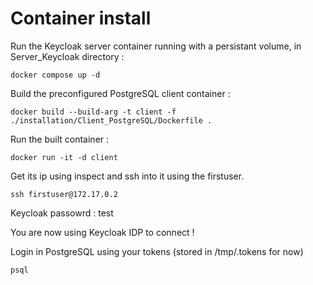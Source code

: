 # Container install 

Run the Keycloak server container running with a persistant volume, in Server_Keycloak directory :

    docker compose up -d 


Build the preconfigured PostgreSQL client container : 

    docker build --build-arg -t client -f ./installation/Client_PostgreSQL/Dockerfile .

Run the built container :

    docker run -it -d client

Get its ip using inspect and ssh into it using the firstuser.

    ssh firstuser@172.17.0.2

Keycloak passowrd : test 


You are now using Keycloak IDP to connect !

Login in PostgreSQL using your tokens (stored in /tmp/.tokens for now)

    psql

